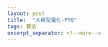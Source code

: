 ```yaml
---
layout: post
title:  "大模型量化-PTQ"
tags: 算法
excerpt_separator: <!--more-->
---
```


<head>
    <script src="https://cdn.mathjax.org/mathjax/latest/MathJax.js?config=TeX-AMS_SVG" type="text/javascript"></script>
    <script type="text/x-mathjax-config">
        MathJax.Hub.Config({
            jax: ["input/TeX","output/SVG"],
            tex2jax: {
            skipTags: ['script', 'noscript', 'style', 'textarea', 'pre'],
            inlineMath: [['$','$']]
            
            }
        });
    </script>
</head>
<!--more-->
# 大模型量化技术方案

大模型量化技术是一种新兴的人工智能技术，旨在降低大语言模型的运行时复杂度，提高性能和效率，从而能够更好地处理大规模数据，并有效地提供准确、快速的智能服务。目前，大语言模型量化技术主要包括量化(quantization)和知识蒸馏(knowledge distillation)两种方法，它们可以将模型的权重转换为较低精度的格式，从而在不损失预测准确性的前提下，大大减少了计算量和内存使用量。

量化的方法主要有两个，分别是Post Training Quantization(PTQ)和Quantization Aware Training(QAT)。 QAT 需要在训练过程中使用，暂时不考虑。PTQ对落地更友好一些，所以聚焦在PTQ方法。

该文章主要列举了一些具有较大影响力且可能进行工业落地的方法，可以作为论文检索的出发点，同时也可以快速了解主要的研究门类和研究脉络。 对每个方法主要关注：
1、压缩比例 & 性能降低幅度
2、推理速度
3、实现复杂度

# 基础

- 评判压缩后性能好坏的主要方法 Perplexity:

$$
PP(W) = P(w_1, w_2, ..., w_N)^{-\frac{1}{N}}
$$

    可以简单理解为对每个word的平均预测概率倒数，越小越好，越小说明模型给出的结果越笃定。

- 大模型很多使用半精度浮点数FP16运行，与全精度性能类似。

- 模型量化按权重和输入不同的量化程度，可以近似用 W4A8 W4A16 W8A8 的符号表示，比如 W8A8 表示模型里主要的权重用INT8 表示，主要的输入也用INT8 表示。但同时也注意，在各类量化模型里都会穿插使用FP16 或 FP32类型做中间值。
主流的方法中，SmoothQuant 属于 W8A8（activation 部分也做了8bit 量化）, GPTQ、AWQ和 QuantEase 为W8A16（输入 activation 为FP16），LLAMA.cpp的 Weight 量化部分是可变的，有若干个配置，activation 部分看代码也涉及FP16 部分，但不确定比例有多少。

- [The case for 4-bit precision:k-bit Inference Scaling Laws](#1)一文给出的结论是：首选4bit，参数占用空间和效果之间在4bit处取得最优，即同空间下各种精度的模型里，4bit模型的效果最好。

# 综述汇总
- [https://github.com/horseee/Awesome-Efficient-LLM](https://github.com/horseee/Awesome-Efficient-LLM)：NUS博士生维护的文章列表。
- [A Survey on Model Compression for Large Language Models](#2)

# Baseline方法Round To Nearest(RTN)

RTN最直接量化的方法，就是把值映射到离它最近的量化网格上。4Bit是RTN的极限，3Bit模型直接崩溃。
[LLAMA.cpp](https://github.com/ggerganov/llama.cpp/pull/1684)可能是目前最好的RTN实现方案。
LLAMA.cpp里对不同的配置（group 大小，不同类型层的量化方法，量化位数等）下的结果做评估，找到了相对较好的平衡点。
LLAMA.cpp 不同量化配置下的效果对比如下：

Q4_0   :  3.50G, +0.2499 ppl @ 7B - small, very high quality loss - legacy, prefer using Q3_K_M

Q4_1   :  3.90G, +0.1846 ppl @ 7B - small, substantial quality loss - legacy, prefer using Q3_K_L

Q5_0   :  4.30G, +0.0796 ppl @ 7B - medium, balanced quality - legacy, prefer using Q4_K_M

Q5_1   :  4.70G, +0.0415 ppl @ 7B - medium, low quality loss - legacy, prefer using Q5_K_M

Q2_K   :  2.67G, +0.8698 ppl @ 7B - smallest, extreme quality loss - not recommended

Q3_K_S :  2.75G, +0.5505 ppl @ 7B - very small, very high quality loss

Q3_K_M :  3.06G, +0.2437 ppl @ 7B - very small, very high quality loss

Q3_K_L :  3.35G, +0.1803 ppl @ 7B - small, substantial quality loss

Q4_K   : alias for Q4_K_M

Q4_K_S :  3.56G, +0.1149 ppl @ 7B - small, significant quality loss

Q4_K_M :  3.80G, +0.0535 ppl @ 7B - medium, balanced quality - recommended

Q5_K   : alias for Q5_K_M

Q5_K_S :  4.33G, +0.0353 ppl @ 7B - large, low quality loss - recommended

Q5_K_M :  4.45G, +0.0142 ppl @ 7B - large, very low quality loss - recommended

Q6_K   :  5.15G, +0.0044 ppl @ 7B - very large, extremely low quality loss

Q8_0   :  6.70G, +0.0004 ppl @ 7B - very large, extremely low quality loss - not recommended

F16    : 13.00G              @ 7B - extremely large, virtually no quality loss - not recommended

F32    : 26.00G              @ 7B - absolutely huge, lossless - not recommended

其中每行表示一种量化的配置（group 大小，不同类型层的量化方法，量化位数等），比如 TYPE_Q4_K表示4bit 带偏置的量化，32 个weight 作为一个block 做量化，scale 和偏置使用 6bit 量化，最终压缩到4.5 bpw。 

此外，LLAMA.cpp也支持加载GPTQ了。

# GPTQ系列

### [GPTQ](#3)

```Highlight```

- bit数降低到3或4位，突破RTN没法压缩到 3bit 的限制

- GPT 175B 共326G，被塞到了80G的A100里，perplexity 基本不增加

- One-shot，不需多余操作

```基础知识```
[Cholesky Reformulation](https://en.wikipedia.org/wiki/Cholesky_decomposition)，将正定矩阵分解为下三角矩阵和它转置的乘积

```方法```

1. Optimal brain quantization(OBQ)： 找到对$A=WX$结果影响最小的量化维度，并将它量化。它的量化会造成$WX$结果轻微的变化，为了补偿这个变化，对其他没量化的维度做更新，可以通过公式计算出需要更新的量。问题是每次算一个权重，非常慢。

2. GPTQ：首先不再找影响最小的维度去更新了，而是按顺序全部更新；其次，按BLOCK进行更新，即一次更新若干个相邻的维度，期间不对整体的矩阵做更新，只有在一个BLOCK的量化都完成的时候，才去更新整体的矩阵，从而提高计算的效率；最后，用Cholesky Reformulation 解决了海森矩阵$H^{-1}$计算不稳定的问题

```实现``` [GPTQ for LLaMa](https://github.com/qwopqwop200/GPTQ-for-LLaMa)

```点评``` 逻辑比较清楚，有明确的优化目标，有比较多开源的实现，是目前比较主流的方法。

### [SpQR](#4)

```Highlight```
- 在 GPTQ 基础上增加了对异常值的考虑
- 不仅考虑了activation的异常值的问题，也考虑了weight中异常值的问题。weight中的异常值分布没有 input那么规律
- 双层量化，scale 和 bias 又做了一层量化
- 做到了比 FP16 更快的推理速度（20-30%提升）



```方法```
1. 先尝试用GPTQ压缩到3Bit
2. 识别到了W矩阵中的几种异常模式： 行列异常值、rotary 循环、Stripes
3. 利用16bit和低bit量化后造成的差别评估一个权重是不是异常的，异常的权重单独处理
4. 对于非异常的的权重区域，使用双层的Group量化：一组特征复用一套量化参数，一组量化参数再一起做一次量化
5. 对于异常的权重区域，保留FP16 的精度

```点评``` 为什么有 dequantize 的过程反而速度快呢？解释是内存占用低了，而 inference 主要是内存受限，同内存可以塞入更多的内容，从总并发上看可以掩盖dequantize 造成的成本。

### [QuantEase](#5)

```Highlights```

- QuantEase可以将语言模型有效地压缩到3-4比特,其相对量化误差较其他方法GPTQ等降低了30%
- 可以 V100 单卡量化66B 模型，GPTQ 和 AWQ 会OOM


```知识点``` Cyclic Coordinate Descending 

```方案```

1. 挨个权重做量化，并始终以最小化误差为目标，直到所有的权重都被量化，如此往复

2. 每个权重优化的方法是：先不考虑量化问题，找到最优解再量化就可以了

3. 发现：同一列的weight的变化理论上互不影响（矩阵乘法），所以可以一列一列地做优化

4. 每三次迭代，取消一次量化操作

5. 借鉴 AWQ 的思路：在优化的过程中尝试找到sparse的需要保持原有精度的weights，方法是：在做CD迭代的过程中，穿插寻找需要保留的稀疏参数。

6. 13B模型 需要 33.8H，V100 

```点评``` 是GPTQ 和 AWQ的结合，效果看起来更好，思路也比较简洁，可能有比较大的应用空间；没有Code，比较可惜。

# 针对异常值特殊关照 

### [LLM.int8()](#6)

```Highlight```
- 比较早的有影响的关注异常值的量化工作：在activation中存在规律行的异常之，他们对最终效果有比较大的影响

```方法```

1. Vector-wise quant: $WX，$X$每个特征共享一组缩放参数，$W$每行共享一个组缩放参数。
2. X只有特定几个维度上容易出现极大值，对他们做特殊处理就好了，即对每特征里，抠出来几维度单独按 FP16 算，其他的按8bit缩放处理

```点评``` 速度比FP16慢一些，因为多了一些矩阵拆解、dequant的操作；8bit不是最优量化选择，实际应用可以不做考虑。

### [AWQ](#7)

```Highlight```
- 跟LLM.int8 非常的相似的思路，找到显著的激活值
- 不同点是没把异常值的部分单独拉出来，而是统一通过缩放

```方法```
1. 缩放$W$和$X$再做量化：部分Activeation比较显著，一般对$W$进行放大，对$X$进行缩小，可以使两边的值域空间都更小，从而增加量化过程中对显著通道的解析分辨率，从而提高整体perplexity
2. 过大的缩放也会导致non-salient通道的特征被过度的忽视，也会降低模型整体的性能

```点评``` 过程比较粗糙，直观感觉不太可靠，但效果挺好。

### [SmoothQuant](#8)

```Highlight``` W8A8 定制化实现速度快

```方法```

1. 同样关注到了activation大的情况
2. 在Tensor尺度上把weight的值域加大，把输入的值域压缩，通过gridsearch找到各个模型合适的尺度
3. 真正的W8A8， 基于 GEMM/GEMV 实现了int8*int8 。相比之下，GPTQ 需要反量化到fp16 计算，所以GPTQ会慢一些。

```点评``` 感觉跟AWQ异曲同工，但对比的工作太少了，也担心A8的操作导致不必要的损失。

# 文章中效果汇总

```4bit下的效果对比```

QuantEase > AWQ ~ GPTQ > RTN [[5]](#5)

SpQR > GPTQ > RTN  [[4]](#4)

LLAMA.cpp Q4_K_M > GPTQ for 7B 13B 30B [llama.cpp github issue](https://github.com/ggerganov/llama.cpp/issues/9) 和 [a comparison](https://oobabooga.github.io/blog/posts/perplexities/)

```推理速度```

速度比较玄学，一方面不同方法用各自的加速Trick，比如替换cuDNN的实现、使用VRAM加速、替换数据类型实现等，另一方面，同样算法在不同架构的GPU上推理速度也不一样，取决于GPU对不同类型数据的支持能力不同，比如A10在整数计算上就不大行。 

# 开源代码
[ExLlama](https://github.com/turboderp/exllama) GPTQ 实现

[bitsandbytes](https://github.com/TimDettmers/bitsandbytes) LLM.int8()官方实现

[Intel的压缩工具](https://github.com/intel/neural-compressor) 支持SmoothQuant

[LLAMA.cpp](https://github.com/ggerganov/llama.cpp)

# 其他的一些工作

- [ZeroQuant](#9)： 边量化边蒸馏，又干不过GPTQ，PASS了
- [RPTQ](#10)：把值域类似的通道聚类共享量化参数，做行列的重排实现加速，做到了3Bit；实现非常的复杂
- [Olive](#11) ：把异常值和非异常值合并在一起量化，以实现更高的压缩率。这个操作比较fancy，也没跟主流的量化方法做对比
- [FPTQ](#12)：实现了W4A8，空间和速度上理论上会更好，但效果距离W4A16始终有一定距离

# 总结
4bit 首选；LLAMA.cpp 首选；看好QuantEase。


<div id="1">[1] Dettmers, Tim, and Luke Zettlemoyer. "The case for 4-bit precision: k-bit inference scaling laws, 2022." URL https://arxiv. org/abs/2212.09720. </div>

<div id="2">[2] Zhu, Xunyu, et al. "A survey on model compression for large language models." arXiv preprint arXiv:2308.07633 (2023).</div>

<div id="3">[3] Frantar, Elias, et al. "Gptq: Accurate post-training quantization for generative pre-trained transformers." arXiv preprint arXiv:2210.17323 (2022).</div>
<div id="4">[4] Dettmers, Tim, et al. "SpQR: A Sparse-Quantized Representation for Near-Lossless LLM Weight Compression." arXiv preprint arXiv:2306.03078 (2023).</div>
<div id="5">[5] Behdin, Kayhan, et al. "QuantEase: Optimization-based Quantization for Language Models--An Efficient and Intuitive Algorithm." arXiv preprint arXiv:2309.01885 (2023).</div>
<div id="6">[6] Dettmers, Tim, et al. "Llm. int8 (): 8-bit matrix multiplication for transformers at scale." arXiv preprint arXiv:2208.07339 (2022).</div>
<div id="7">[7] Lin, Ji, et al. "AWQ: Activation-aware Weight Quantization for LLM Compression and Acceleration." arXiv preprint arXiv:2306.00978 (2023). </div>
<div id="8">[8] Xiao, Guangxuan, et al. "Smoothquant: Accurate and efficient post-training quantization for large language models." International Conference on Machine Learning. PMLR, 2023.</div>
<div id="9">[9] Yao, Zhewei, et al. "Zeroquant: Efficient and affordable post-training quantization for large-scale transformers." Advances in Neural Information Processing Systems 35 (2022): 27168-27183.</div>
<div id="10">[10] Yuan, Zhihang, et al. "RPTQ: Reorder-based Post-training Quantization for Large Language Models." arXiv preprint arXiv:2304.01089 (2023).</div>
<div id="11">[11] Guo, Cong, et al. "OliVe: Accelerating Large Language Models via Hardware-friendly Outlier-Victim Pair Quantization." Proceedings of the 50th Annual International Symposium on Computer Architecture. 2023.</div>
<div id="12">[12] Li, Qingyuan, et al. "Fptq: Fine-grained post-training quantization for large language models." arXiv preprint arXiv:2308.15987 (2023).</div>